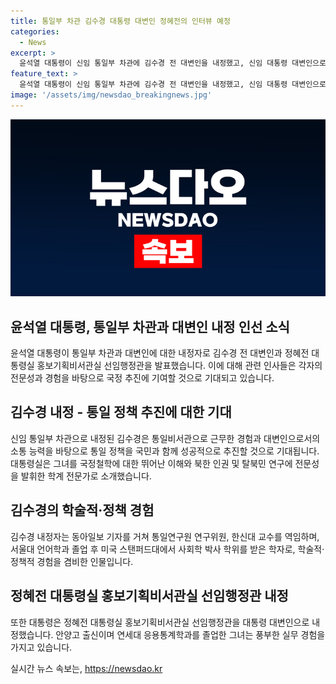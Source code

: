 ```yaml
---
title: 통일부 차관 김수경 대통령 대변인 정혜전의 인터뷰 예정
categories:
  - News
excerpt: >
  윤석열 대통령이 신임 통일부 차관에 김수경 전 대변인을 내정했고, 신임 대통령 대변인으로는 정혜전 대통령실 홍보기획비서관실 선임행정관이 내정됐다. 김수경과 정혜전은 기자회견에서 이 같은 인선을 발표하고, 김 차관에 대해 대통령실은 그의 국정철학 이해와 통일 정책 추진에 대한 기대를 표명했다. 또한, 김 차관은 통일연구원 연구위원, 한신대 교수 등을 역임하며 서울대와 스탠퍼드대에서 학위를 받은 경력을 가지고 있다.
feature_text: >
  윤석열 대통령이 신임 통일부 차관에 김수경 전 대변인을 내정했고, 신임 대통령 대변인으로는 정혜전 대통령실 홍보기획비서관실 선임행정관이 내정됐다. 김수경과 정혜전은 기자회견에서 이 같은 인선을 발표하고, 김 차관에 대해 대통령실은 그의 국정철학 이해와 통일 정책 추진에 대한 기대를 표명했다. 또한, 김 차관은 통일연구원 연구위원, 한신대 교수 등을 역임하며 서울대와 스탠퍼드대에서 학위를 받은 경력을 가지고 있다.
image: '/assets/img/newsdao_breakingnews.jpg'
---
```


<p><img src="/assets/img/newsdao_breakingnews.jpg" alt="koreaapp 속보" /></p>

<h2>윤석열 대통령, 통일부 차관과 대변인 내정 인선 소식</h2>

<p data-ke-size="size16">윤석열 대통령이 통일부 차관과 대변인에 대한 내정자로 김수경 전 대변인과 정혜전 대통령실 홍보기획비서관실 선임행정관을 발표했습니다. 이에 대해 관련 인사들은 각자의 전문성과 경험을 바탕으로 국정 추진에 기여할 것으로 기대되고 있습니다.</p>

<h2 data-ke-size="size26">김수경 내정 - 통일 정책 추진에 대한 기대</h2>

<p data-ke-size="size16">신임 통일부 차관으로 내정된 김수경은 통일비서관으로 근무한 경험과 대변인으로서의 소통 능력을 바탕으로 통일 정책을 국민과 함께 성공적으로 추진할 것으로 기대됩니다. 대통령실은 그녀를 국정철학에 대한 뛰어난 이해와 북한 인권 및 탈북민 연구에 전문성을 발휘한 학계 전문가로 소개했습니다.</p>

<h2 data-ke-size="size26">김수경의 학술적·정책 경험</h2>

<p data-ke-size="size16">김수경 내정자는 동아일보 기자를 거쳐 통일연구원 연구위원, 한신대 교수를 역임하며, 서울대 언어학과 졸업 후 미국 스탠퍼드대에서 사회학 박사 학위를 받은 학자로, 학술적·정책적 경험을 겸비한 인물입니다.</p>

<h2 data-ke-size="size26">정혜전 대통령실 홍보기획비서관실 선임행정관 내정</h2>

<p data-ke-size="size16">또한 대통령은 정혜전 대통령실 홍보기획비서관실 선임행정관을 대통령 대변인으로 내정했습니다. 안양고 출신이며 연세대 응용통계학과를 졸업한 그녀는 풍부한 실무 경험을 가지고 있습니다.</p>
실시간 뉴스 속보는, <a href="https://newsdao.kr" rel="dofollow">https://newsdao.kr</a>


